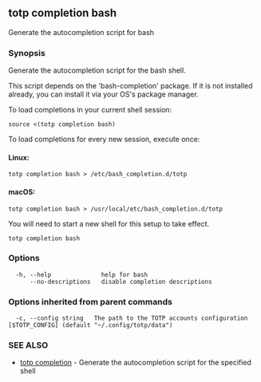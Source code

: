 ## totp completion bash

Generate the autocompletion script for bash

### Synopsis

Generate the autocompletion script for the bash shell.

This script depends on the 'bash-completion' package.
If it is not installed already, you can install it via your OS's package manager.

To load completions in your current shell session:

	source <(totp completion bash)

To load completions for every new session, execute once:

#### Linux:

	totp completion bash > /etc/bash_completion.d/totp

#### macOS:

	totp completion bash > /usr/local/etc/bash_completion.d/totp

You will need to start a new shell for this setup to take effect.


```
totp completion bash
```

### Options

```
  -h, --help              help for bash
      --no-descriptions   disable completion descriptions
```

### Options inherited from parent commands

```
  -c, --config string   The path to the TOTP accounts configuration [$TOTP_CONFIG] (default "~/.config/totp/data")
```

### SEE ALSO

* [totp completion](totp_completion.md)	 - Generate the autocompletion script for the specified shell

